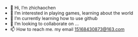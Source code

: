 - 👋 Hi, I’m zhichaochen
- 👀 I’m interested in playing games, learning about the world
- 🌱 I’m currently learning how to use github
- 💞️ I’m looking to collaborate on ...
- 📫 How to reach me. my email 15168430873@163.com

<!---
zhichaochen-hangzhou/zhichaochen-hangzhou is a ✨ special ✨ repository because its `README.md` (this file) appears on your GitHub profile.
You can click the Preview link to take a look at your changes.
--->
